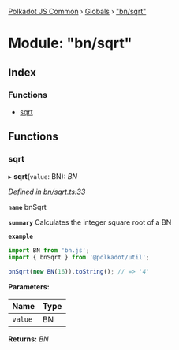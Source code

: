 [Polkadot JS Common](../README.md) › [Globals](../globals.md) › ["bn/sqrt"](_bn_sqrt_.md)

# Module: "bn/sqrt"

## Index

### Functions

* [sqrt](_bn_sqrt_.md#sqrt)

## Functions

###  sqrt

▸ **sqrt**(`value`: BN): *BN*

*Defined in [bn/sqrt.ts:33](https://github.com/polkadot-js/common/blob/cbec4add/packages/util/src/bn/sqrt.ts#L33)*

**`name`** bnSqrt

**`summary`** Calculates the integer square root of a BN

**`example`** 
<BR>

```javascript
import BN from 'bn.js';
import { bnSqrt } from '@polkadot/util';

bnSqrt(new BN(16)).toString(); // => '4'
```

**Parameters:**

Name | Type |
------ | ------ |
`value` | BN |

**Returns:** *BN*
